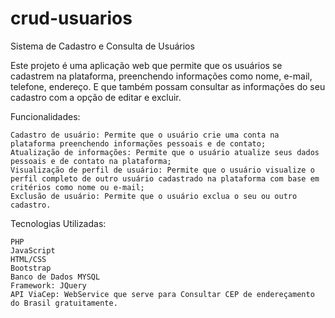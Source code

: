 # crud-usuarios
Sistema de Cadastro e Consulta de Usuários

Este projeto é uma aplicação web que permite que os usuários se cadastrem na plataforma, preenchendo informações como nome, e-mail, telefone, endereço. E que também possam consultar as informações do seu cadastro com a opção de editar e excluir.


Funcionalidades:

    Cadastro de usuário: Permite que o usuário crie uma conta na plataforma preenchendo informações pessoais e de contato;
    Atualização de informações: Permite que o usuário atualize seus dados pessoais e de contato na plataforma;
    Visualização de perfil de usuário: Permite que o usuário visualize o perfil completo de outro usuário cadastrado na plataforma com base em critérios como nome ou e-mail;
    Exclusão de usuário: Permite que o usuário exclua o seu ou outro cadastro.
    
Tecnologias Utilizadas:

    PHP
    JavaScript
    HTML/CSS
    Bootstrap
    Banco de Dados MYSQL
    Framework: JQuery
    API ViaCep: WebService que serve para Consultar CEP de endereçamento do Brasil gratuitamente.
